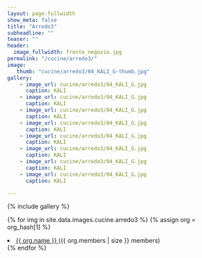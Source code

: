 ```yaml
---
layout: page-fullwidth
show_meta: false
title: "Arredo3"
subheadline: ""
teaser: ""
header:
  image_fullwidth: fronte_negozio.jpg
permalink: "/cucine/arredo3/"
image:
   thumb: "cucine/arredo3/04_KALI_G-thumb.jpg"
gallery:
    - image_url: cucine/arredo3/04_KALI_G.jpg
      caption: KALI
    - image_url: cucine/arredo3/04_KALI_G.jpg
      caption: KALI
    - image_url: cucine/arredo3/04_KALI_G.jpg
      caption: KALI
    - image_url: cucine/arredo3/04_KALI_G.jpg
      caption: KALI
    - image_url: cucine/arredo3/04_KALI_G.jpg
      caption: KALI
    - image_url: cucine/arredo3/04_KALI_G.jpg
      caption: KALI
    - image_url: cucine/arredo3/04_KALI_G.jpg
      caption: KALI
    - image_url: cucine/arredo3/04_KALI_G.jpg
      caption: KALI

---
```

{% include gallery %}

{% for img in site.data.images.cucine.arredo3 %}
{% assign org = org_hash[1] %}
  <li>
    <a href="https://github.com/{{ org.username }}">
      {{ org.name }}
    </a>
    ({{ org.members | size }} members)
  </li>
{% endfor %}